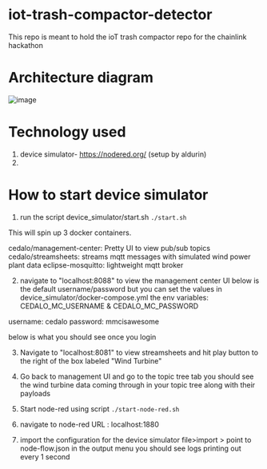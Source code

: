 # iot-trash-compactor-detector

This repo is meant to hold the ioT trash compactor repo for the chainlink hackathon

# Architecture diagram

![image](https://user-images.githubusercontent.com/24983889/197676480-e4ee0e6c-4fce-433b-989c-81ff764ff9a7.png)

# Technology used

1. device simulator- https://nodered.org/ (setup by aldurin)
2.

# How to start device simulator

1. run the script device_simulator/start.sh
   `./start.sh`

This will spin up 3 docker containers.

cedalo/management-center: Pretty UI to view pub/sub topics
cedalo/streamsheets: streams mqtt messages with simulated wind power plant data
eclipse-mosquitto: lightweight mqtt broker

2. navigate to "localhost:8088" to view the management center UI below is the default username/password but you can set the values in device_simulator/docker-compose.yml the env variables: CEDALO_MC_USERNAME & CEDALO_MC_PASSWORD

username: cedalo
password: mmcisawesome

below is what you should see once you login

3. Navigate to "localhost:8081" to view streamsheets and hit play button to the right of the box labeled "Wind Turbine"

4. Go back to management UI and go to the topic tree tab you should see the wind turbine data coming through in your topic tree along with their payloads

5. Start node-red using script `./start-node-red.sh`

6. navigate to node-red URL : localhost:1880

7. import the configuration for the device simulator file>import > point to node-flow.json in the output menu you should see logs printing out every 1 second
